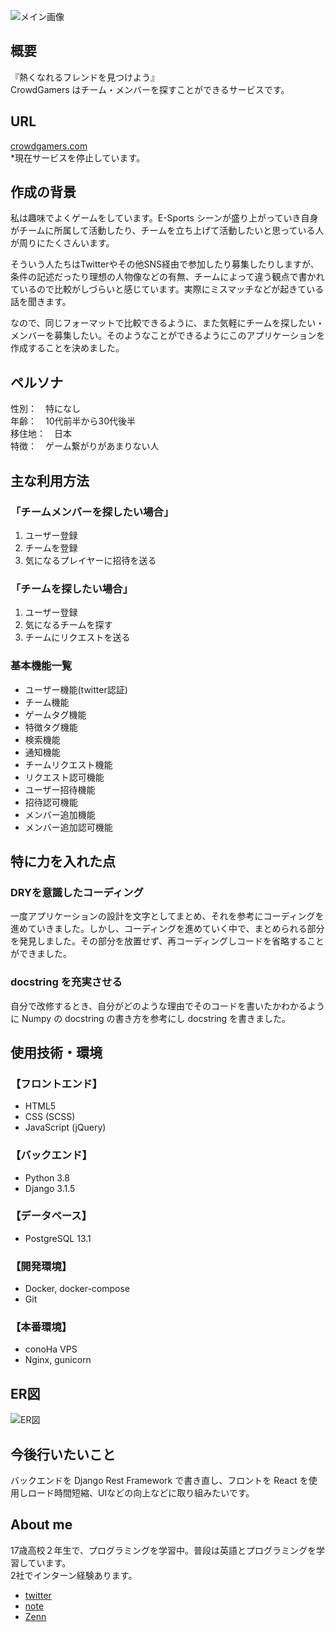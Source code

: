 ![メイン画像](readme/header.png)
## 概要
『熱くなれるフレンドを見つけよう』  
CrowdGamers はチーム・メンバーを探すことができるサービスです。


## URL
[crowdgamers.com](http://crowdgamers.com/)  
*現在サービスを停止しています。



## 作成の背景
私は趣味でよくゲームをしています。E-Sports シーンが盛り上がっていき自身がチームに所属して活動したり、チームを立ち上げて活動したいと思っている人が周りにたくさんいます。  

そういう人たちはTwitterやその他SNS経由で参加したり募集したりしますが、条件の記述だったり理想の人物像などの有無、チームによって違う観点で書かれているので比較がしづらいと感じています。実際にミスマッチなどが起きている話を聞きます。  

なので、同じフォーマットで比較できるように、また気軽にチームを探したい・メンバーを募集したい。そのようなことができるようにこのアプリケーションを作成することを決めました。



## ペルソナ
性別：　特になし  
年齢：　10代前半から30代後半  
移住地：　日本  
特徴：　ゲーム繋がりがあまりない人  



## 主な利用方法

### 「チームメンバーを探したい場合」

1. ユーザー登録
2. チームを登録
3. 気になるプレイヤーに招待を送る

### 「チームを探したい場合」

1. ユーザー登録
2. 気になるチームを探す
3. チームにリクエストを送る



### 基本機能一覧

* ユーザー機能(twitter認証)
* チーム機能
* ゲームタグ機能
* 特徴タグ機能
* 検索機能
* 通知機能
* チームリクエスト機能
* リクエスト認可機能
* ユーザー招待機能
* 招待認可機能
* メンバー追加機能
* メンバー追加認可機能



## 特に力を入れた点

### DRYを意識したコーディング

一度アプリケーションの設計を文字としてまとめ、それを参考にコーディングを進めていきました。しかし、コーディングを進めていく中で、まとめられる部分を発見しました。その部分を放置せず、再コーディングしコードを省略することができました。


### docstring を充実させる

自分で改修するとき、自分がどのような理由でそのコードを書いたかわかるように Numpy の docstring の書き方を参考にし docstring を書きました。



## 使用技術・環境
### 【フロントエンド】

* HTML5
* CSS (SCSS)
* JavaScript (jQuery)


### 【バックエンド】

* Python 3.8
* Django 3.1.5



### 【データベース】

* PostgreSQL 13.1



### 【開発環境】

* Docker, docker-compose
* Git



### 【本番環境】

* conoHa VPS
* Nginx, gunicorn



## ER図

![ER図](readme/ER.png)


## 今後行いたいこと

バックエンドを Django Rest Framework で書き直し、フロントを React を使用しロード時間短縮、UIなどの向上などに取り組みたいです。



## About me

17歳高校２年生で、プログラミングを学習中。普段は英語とプログラミングを学習しています。  
2社でインターン経験あります。

* [twitter](https://twitter.com/haruu_iq/)  
* [note](https://note.com/haruu_iq/)  
* [Zenn](https://zenn.dev/haruu_iq/)  
